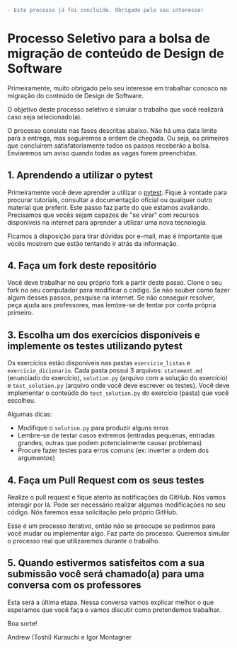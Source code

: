 ```diff
- Este processo já foi concluído. Obrigado pelo seu interesse!
```


# Processo Seletivo para a bolsa de migração de conteúdo de Design de Software

Primeiramente, muito obrigado pelo seu interesse em trabalhar conosco na migração do conteúdo de Design de Software.

O objetivo deste processo seletivo é simular o trabalho que você realizará caso seja selecionado(a).

O processo consiste nas fases descritas abaixo. Não há uma data limite para a entrega, mas seguiremos a ordem de chegada. Ou seja, os primeiros que concluírem satisfatoriamente todos os passos receberão a bolsa. Enviaremos um aviso quando todas as vagas forem preenchidas.

## 1. Aprendendo a utilizar o pytest

Primeiramente você deve aprender a utilizar o [pytest](https://docs.pytest.org/en/6.2.x/). Fique à vontade para procurar tutoriais, consultar a documentação oficial ou qualquer outro material que preferir. Este passo faz parte do que estamos avaliando. Precisamos que vocês sejam capazes de "se virar" com recursos disponíveis na internet para aprender a utilizar uma nova tecnologia.

Ficamos à disposição para tirar dúvidas por e-mail, mas é importante que vocês mostrem que estão tentando ir atrás da informação.

## 4. Faça um fork deste repositório

Você deve trabalhar no seu próprio fork a partir deste passo. Clone o seu fork no seu computador para modificar o código. Se não souber como fazer algum desses passos, pesquise na internet. Se não conseguir resolver, peça ajuda aos professores, mas lembre-se de tentar por conta própria primeiro.

## 3. Escolha **um** dos exercícios disponíveis e implemente os testes utilizando pytest

Os exercícios estão disponíveis nas pastas `exercicio_listas` e `exercicio_dicionario`. Cada pasta possui 3 arquivos: `statement.md` (enunciado do exercício), `solution.py` (arquivo com a solução do exercício) e `test_solution.py` (arquivo onde você deve escrever os testes). Você deve implementar o conteúdo do `test_solution.py` do exercício (pasta) que você escolheu.

Algumas dicas:

- Modifique o `solution.py` para produzir alguns erros
- Lembre-se de testar casos extremos (entradas pequenas, entradas grandes, outras que podem potencialmente causar problemas)
- Procure fazer testes para erros comuns (ex: inverter a ordem dos argumentos)

## 4. Faça um Pull Request com os seus testes

Realize o pull request e fique atento às notificações do GitHub. Nós vamos interagir por lá. Pode ser necessário realizar algumas modificações no seu código. Nós faremos essa solicitação pelo próprio GitHub.

Esse é um processo iterativo, então não se preocupe se pedirmos para você mudar ou implementar algo. Faz parte do processo. Queremos simular o processo real que utilizaremos durante o trabalho.

## 5. Quando estivermos satisfeitos com a sua submissão você será chamado(a) para uma conversa com os professores

Esta será a última etapa. Nessa conversa vamos explicar melhor o que esperamos que você faça e vamos discutir como pretendemos trabalhar.

Boa sorte!

Andrew (Toshi) Kurauchi e Igor Montagner

